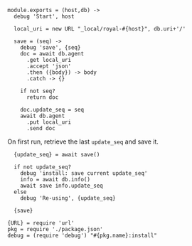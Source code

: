     module.exports = (host,db) ->
      debug 'Start', host

      local_uri = new URL "_local/royal-#{host}", db.uri+'/'

      save = (seq) ->
        debug 'save', {seq}
        doc = await db.agent
          .get local_uri
          .accept 'json'
          .then ({body}) -> body
          .catch -> {}

        if not seq?
          return doc

        doc.update_seq = seq
        await db.agent
          .put local_uri
          .send doc

On first run, retrieve the last `update_seq` and save it.

      {update_seq} = await save()

      if not update_seq?
        debug 'install: save current update_seq'
        info = await db.info()
        await save info.update_seq
      else
        debug 'Re-using', {update_seq}

      {save}

    {URL} = require 'url'
    pkg = require './package.json'
    debug = (require 'debug') "#{pkg.name}:install"
